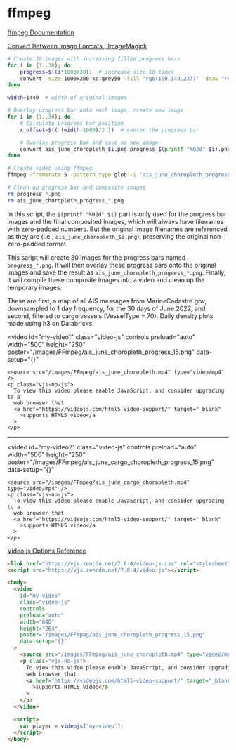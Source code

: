 # ffmpeg

<link href="https://vjs.zencdn.net/7.8.4/video-js.css" rel="stylesheet" />
<script src="https://vjs.zencdn.net/7.8.4/video.js"></script>

[ffmpeg Documentation](https://ffmpeg.org/ffmpeg.html)

[Convert Between Image Formats \| ImageMagick](https://imagemagick.org/script/convert.php)


```bash
# Create 30 images with increasing filled progress bars
for i in {1..30}; do
    progress=$((i*1000/30))  # increase size 10 times
    convert -size 1000x200 xc:grey50 -fill "rgb(100,149,237)" -draw "rectangle 0,0 $progress,200" progress_$(printf "%02d" $i).png
done

width=1440  # width of original images

# Overlay progress bar onto each image, create new image
for i in {1..30}; do
    # Calculate progress bar position
    x_offset=$(( (width-1000)/2 ))  # center the progress bar

    # Overlay progress bar and save as new image
    convert ais_june_choropleth_$i.png progress_$(printf "%02d" $i).png -geometry +$x_offset+10 -composite ais_june_choropleth_progress_$(printf "%02d" $i).png
done

# Create video using ffmpeg
ffmpeg -framerate 5 -pattern_type glob -i 'ais_june_choropleth_progress_*.png' -c:v libx264 -r 30 -pix_fmt yuv420p ais_june_choropleth.mp4

# Clean up progress bar and composite images
rm progress_*.png
rm ais_june_choropleth_progress_*.png
```

In this script, the `$(printf "%02d" $i)` part is only used for the progress bar images and the final composited images, which will always have filenames with zero-padded numbers. But the original image filenames are referenced as they are (i.e., `ais_june_choropleth_$i.png`), preserving the original non-zero-padded format.

This script will create 30 images for the progress bars named `progress_*.png`. It will then overlay these progress bars onto the original images and save the result as `ais_june_choropleth_progress_*.png`. Finally, it will compile these composite images into a video and clean up the temporary images.

These are first, a map of all AIS messages from MarineCadastre.gov, downsampled to 1 day frequency, for the 30 days of June 2022, and second, filtered to cargo vessels (VesselType = 70). Daily density plots made using h3 on Databricks.

  <video
    id="my-video1"
    class="video-js"
    controls
    preload="auto"
    width="500"
    height="250"
    poster="/images/FFmpeg/ais_june_choropleth_progress_15.png"
    data-setup="{}"
  >
    <source src="/images/FFmpeg/ais_june_choropleth.mp4" type="video/mp4" />
    <p class="vjs-no-js">
      To view this video please enable JavaScript, and consider upgrading to a
      web browser that
      <a href="https://videojs.com/html5-video-support/" target="_blank"
        >supports HTML5 video</a
      >
    </p>
  </video>

  <script>
    var player = videojs('my-video1');
  </script>

---

  <video
    id="my-video2"
    class="video-js"
    controls
    preload="auto"
    width="500"
    height="250"
    poster="/images/FFmpeg/ais_june_cargo_choropleth_progress_15.png"
    data-setup="{}"
  >
    <source src="/images/FFmpeg/ais_june_cargo_choropleth.mp4" type="video/mp4" />
    <p class="vjs-no-js">
      To view this video please enable JavaScript, and consider upgrading to a
      web browser that
      <a href="https://videojs.com/html5-video-support/" target="_blank"
        >supports HTML5 video</a
      >
    </p>
  </video>

  <script>
    var player = videojs('my-video2');
  </script>

[Video.js Options Reference](https://videojs.com/guides/options/)

```html
<link href="https://vjs.zencdn.net/7.8.4/video-js.css" rel="stylesheet" />
<script src="https://vjs.zencdn.net/7.8.4/video.js"></script>

<body>
  <video
    id="my-video"
    class="video-js"
    controls
    preload="auto"
    width="640"
    height="264"
    poster="/images/FFmpeg/ais_june_choropleth_progress_15.png"
    data-setup="{}"
  >
    <source src="/images/FFmpeg/ais_june_choropleth.mp4" type="video/mp4" />
    <p class="vjs-no-js">
      To view this video please enable JavaScript, and consider upgrading to a
      web browser that
      <a href="https://videojs.com/html5-video-support/" target="_blank"
        >supports HTML5 video</a
      >
    </p>
  </video>

  <script>
    var player = videojs('my-video');
  </script>
</body>
```
